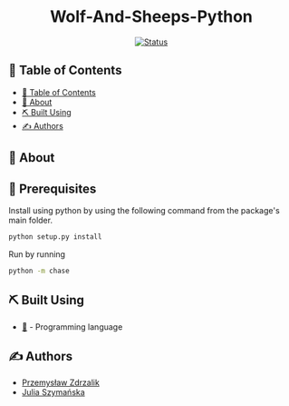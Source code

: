 

<h1 align="center">Wolf-And-Sheeps-Python</h1>
<div align="center">

[![Status](https://img.shields.io/badge/status-finished-success.svg)]()

</div>

## 📝 Table of Contents

- [📝 Table of Contents](#-table-of-contents)
- [🧐 About <a name = "about"></a>](#-about-)
- [⛏️ Built Using <a name = "built_using"></a>](#️-built-using-)
- [✍️ Authors <a name = "authors"></a>](#️-authors-)

## 🧐 About <a name = "about"></a>


## 🔑 Prerequisites <a name = "prerequisites"></a>

Install using python by using the following command from the package's main folder.
```cmd
python setup.py install
```
Run by running
```cmd
python -m chase
```

## ⛏️ Built Using <a name = "built_using"></a>

- [🐍](https://www.python.org/) - Programming language

## ✍️ Authors <a name = "authors"></a>

* [Przemysław Zdrzalik](https://github.com/ZdrzalikPrzemyslaw)
* [Julia Szymańska](https://github.com/JuliaSzymanska)


